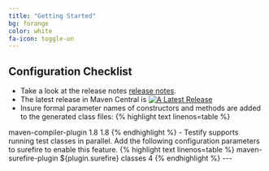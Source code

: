 ```yaml
---
title: "Getting Started"
bg: forange
color: white
fa-icon: toggle-on
---
```


## Configuration Checklist
- Take a look at the release notes [release notes](https://github.com/FitburIO/testify/releases).
- The latest release in Maven Central is [![A Latest Release](https://maven-badges.herokuapp.com/maven-central/com.fitbur.testify/parent/badge.svg?style=flat)](http://search.maven.org/#search%7Cga%7C1%7Cg%3A%22com.fitbur.testify%22)
- Insure formal parameter names of constructors and methods are added to the generated class files:
{% highlight text linenos=table %}
<plugin>
    <artifactId>maven-compiler-plugin</artifactId>
    <configuration>
        <source>1.8</source>
        <target>1.8</target>
        <compilerArguments>
            <!-- Enable runtime discovery of parameter names -->
            <parameters />
        </compilerArguments>
    </configuration>
</plugin>
{% endhighlight %}
- Testify supports running test classes in parallel. Add the following
configuration parameters to surefire to enable this feature.
{% highlight text linenos=table %}
<plugin>
    <artifactId>maven-surefire-plugin</artifactId>
    <version>${plugin.surefire}</version>
    <configuration>
        <parallel>classes</parallel>
        <threadCountClasses>4</threadCountClasses>
    </configuration>
</plugin>
{% endhighlight %}
---
